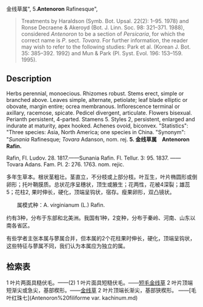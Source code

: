 金线草属",
5.**Antenoron** Rafinesque",

> Treatments by Haraldson (Symb. Bot. Upsal. 22(2): 1–95. 1978) and Ronse Decraene &amp; Akeroyd (Bot. J. Linn. Soc. 98: 321–371. 1988), considered *Antenoron* to be a section of *Persicaria*, for which the correct name is *P*. sect. *Tovara*. For further information, the reader may wish to refer to the following studies: Park et al. (Korean J. Bot. 35: 385–392. 1992) and Mun &amp; Park (Pl. Syst. Evol. 196: 153–159. 1995).

## Description
Herbs perennial, monoecious. Rhizomes robust. Stems erect, simple or branched above. Leaves simple, alternate, petiolate; leaf blade elliptic or obovate, margin entire; ocrea membranous. Inflorescence terminal or axillary, racemose, spicate. Pedicel divergent, articulate. Flowers bisexual. Perianth persistent, 4-parted. Stamens 5. Styles 2, persistent, enlarged and indurate at maturity, apex hooked. Achenes ovoid, biconvex.
  "Statistics": "Three species: Asia, North America; one species in China.
  "Synonym": "*Sunania* Rafinesque; *Tovara* Adanson, nom. rej.
**5. 金线草属　Antenoron Rafin.**

Rafin, Fl. Ludov. 28. 1817.——Sunania Rafin. Fl. Tellur. 3: 95. 1837. ——Tovara Adans. Fam. Pl. 2: 276. 1763. nom. rejic.

多年生草本。根状茎粗壮。茎直立，不分枝或上部分枝。叶互生，叶片椭圆形或倒卵形；托叶鞘膜质。总状花序呈穗状，顶生或腋生；花两性，花被4深裂；雄蕊5；花柱2, 果时伸长，硬化，顶端呈钩状，宿存。瘦果卵形，双凸镜状。
<p style='text-indent:28px'>属模式种：A. virginianum (L.) Rafin.

约有3种，分布于东部和北美洲。我国有1种，2变种，分布于秦岭、河南、山东以南各省区。

有些学者主张本属与蓼属合并，但本属的2个花柱果时伸长，硬化，顶端呈钩状，这些特征与蓼属不同，我们认为本属应为独立的属。

## 检索表

1 叶片两面具糙伏毛。——(2)
1 叶片面具短糙伏毛。——[短毛金线草](Antenoron%20neofiliforme.md)
2 叶片顶端短渐尖或急尖，基部楔形。——[金线草](Antenoron%20filiforme.md)
2 叶片顶端长渐尖，基部狭楔形。 ——[毛叶红珠七](Antenoron%20filiforme var. kachinum.md)
